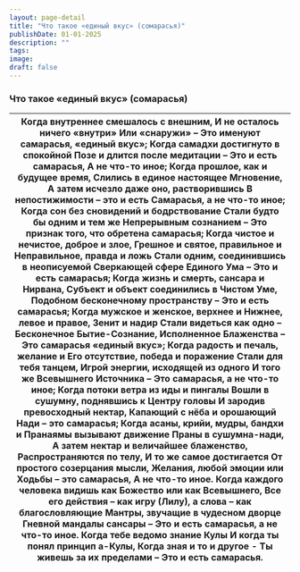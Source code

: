 ```yaml
---
layout: page-detail
title: "Что такое «единый вкус» (сомарасья)"
publishDate: 01-01-2025
description: ""
tags:
image:
draft: false
---
```


### Что такое «единый вкус» (сомарасья)

| Когда внутреннее смешалось с внешним,  И не осталось ничего «внутри»  Или «снаружи» –  Это именуют самарасья, «единый вкус»;  Когда самадхи достигнуто в спокойной  Позе и длится после медитации –  Это и есть самарасья,  А не что-то иное;  Когда прошлое, как и будущее время,  Слились в единое настоящее  Мгновение,  А затем исчезло даже оно, растворившись  В непостижимости – это и есть  Самарасья, а не что-то иное;  Когда сон без сновидений и бодрствование  Стали будто бы одним и тем же  Непрерывным сознанием –  Это признак того, что обретена самарасья;  Когда чистое и нечистое, доброе и злое,  Грешное и святое, правильное и  Неправильное, правда и ложь  Стали одним, соединившись в неописуемой  Сверкающей сфере Единого Ума –  Это и есть самарасья;  Когда жизнь и смерть, сансара и Нирвана,  Субъект и объект соединились в  Чистом Уме,  Подобном бесконечному пространству –  Это и есть самарасья;  Когда мужское и женское, верхнее и  Нижнее, левое и правое, Зенит и надир  Стали видеться как одно –  Бесконечное Бытие-Сознание,  Исполненное Блаженства –  Это самарасья «единый вкус»;  Когда радость и печаль, желание и  Его отсутствие, победа и поражение  Стали для тебя танцем,  Игрой энергии, исходящей из одного  И того же Всевышнего Источника –  Это самарасья, а не что-то иное;  Когда потоки ветра из иды и пингалы  Вошли в сушумну, поднявшись к  Центру головы  И зародив превосходный нектар,  Капающий с нёба и орошающий  Нади – это самарасья;  Когда асаны, крийи, мудры, бандхи и  Пранаямы вызывают движение  Праны в сушумна-нади,  А затем нектар и величайшее блаженство,  Распространяются по телу,  И то же самое достигается  От простого созерцания мысли,  Желания, любой эмоции или  Ходьбы – это самарасья,  А не что-то иное.  Когда каждого человека видишь как  Божество или как Всевышнего,  Все его действия – как игру  (Лилу), а слова – как благословляющие  Мантры, звучащие в чудесном дворце  Гневной мандалы сансары –  Это и есть самарасья, а не что-то иное.  Когда тебе ведомо знание Кулы  И когда ты понял принцип а-Кулы,  Когда зная и то и другое \-  Ты живешь за их пределами –  Это и есть самарасья. |
| ------------------------------------------------------------------------------------------------------------------------------------------------------------------------------------------------------------------------------------------------------------------------------------------------------------------------------------------------------------------------------------------------------------------------------------------------------------------------------------------------------------------------------------------------------------------------------------------------------------------------------------------------------------------------------------------------------------------------------------------------------------------------------------------------------------------------------------------------------------------------------------------------------------------------------------------------------------------------------------------------------------------------------------------------------------------------------------------------------------------------------------------------------------------------------------------------------------------------------------------------------------------------------------------------------------------------------------------------------------------------------------------------------------------------------------------------------------------------------------------------------------------------------------------------------------------------------------------------------------------------------------------------------------------------------------------------------------------------------------------------------------------------------------------------------------------------------------------------------------------------------------------------------------------------------------------------------------------------------------------------------------------------------------------------------------------------------------------------------------------------------------------------------------------------------------------------------------ |
  
  
